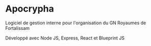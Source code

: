 # Apocrypha
Logiciel de gestion interne pour l'organisation du GN Royaumes de Fortalissam

Développé avec Node JS, Express, React et Blueprint JS